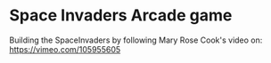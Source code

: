 # Space Invaders Arcade game
Building the SpaceInvaders by following Mary Rose Cook's video on: https://vimeo.com/105955605

